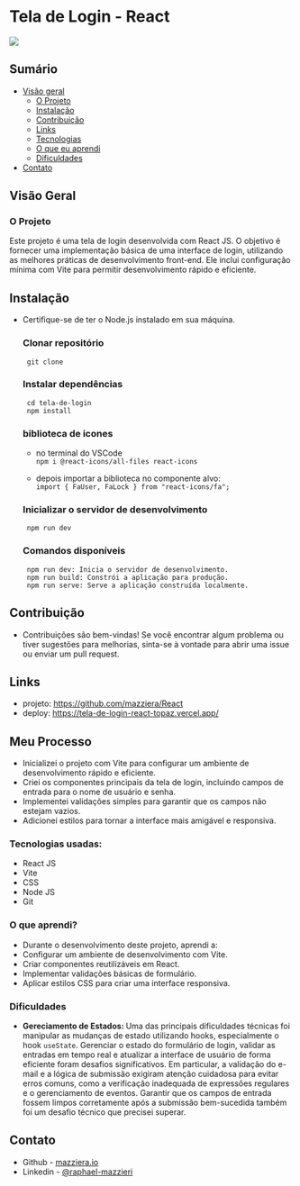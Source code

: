 # Tela de Login - React

![](./src/design/preview-desktop.jpg)

## Sumário

- [Visão geral](#visão-geral)
  - [O Projeto](#o-projeto)
  - [Instalação](#instalação)
  - [Contribuição](#contribuição)
  - [Links](#links)
  - [Tecnologias](#tecnologias-usadas)
  - [O que eu aprendi](#o-que-aprendi)
  - [Dificuldades](#dificuldades)
- [Contato](#contato)

## Visão Geral


### O Projeto

  Este projeto é uma tela de login desenvolvida com React JS. O objetivo é fornecer uma implementação básica de uma interface de login, utilizando as melhores práticas de desenvolvimento front-end. Ele inclui configuração mínima com Vite para permitir desenvolvimento rápido e eficiente.


## Instalação
 - Certifique-se de ter o Node.js instalado em sua máquina.

    ### Clonar repositório

        git clone 
    

    ### Instalar dependências
        cd tela-de-login
        npm install

    ### biblioteca de icones
      - no terminal do VSCode <br>
      `npm i @react-icons/all-files react-icons`

      - depois importar a biblioteca no componente alvo: <br>
      ``import { FaUser, FaLock } from "react-icons/fa";``


    ### Inicializar o servidor de desenvolvimento
        npm run dev

    ### Comandos disponíveis
        npm run dev: Inicia o servidor de desenvolvimento.
        npm run build: Constrói a aplicação para produção.
        npm run serve: Serve a aplicação construída localmente.

## Contribuição
  - Contribuições são bem-vindas! Se você encontrar algum problema ou tiver sugestões para melhorias, sinta-se à vontade para abrir uma issue ou enviar um pull request.

## Links
  - projeto: https://github.com/mazziera/React
  - deploy: https://tela-de-login-react-topaz.vercel.app/

## Meu Processo

  - Inicializei o projeto com Vite para configurar um ambiente de desenvolvimento rápido e eficiente.
  - Criei os componentes principais da tela de login, incluindo campos de entrada para o nome de usuário e senha.
  - Implementei validações simples para garantir que os campos não estejam vazios.
  - Adicionei estilos para tornar a interface mais amigável e responsiva.


### Tecnologias usadas:

  - React JS
  - Vite
  - CSS
  - Node JS
  - Git


### O que aprendi?

  - Durante o desenvolvimento deste projeto, aprendi a:
  - Configurar um ambiente de desenvolvimento com Vite.
  - Criar componentes reutilizáveis em React.
  - Implementar validações básicas de formulário.
  - Aplicar estilos CSS para criar uma interface responsiva.


### Dificuldades

  - <b> Gereciamento de Estados: </b> Uma das principais dificuldades técnicas foi manipular as mudanças de estado utilizando hooks, especialmente o hook `useState`. Gerenciar o estado do formulário de login, validar as entradas em tempo real e atualizar a interface de usuário de forma eficiente foram desafios significativos. Em particular, a validação do e-mail e a lógica de submissão exigiram atenção cuidadosa para evitar erros comuns, como a verificação inadequada de expressões regulares e o gerenciamento de eventos. Garantir que os campos de entrada fossem limpos corretamente após a submissão bem-sucedida também foi um desafio técnico que precisei superar.

## Contato

  - Github - [mazziera.io](https://github.com/mazziera)
  - Linkedin - [@raphael-mazzieri](https://www.linkedin.com/in/raphael-mazzieri/)

